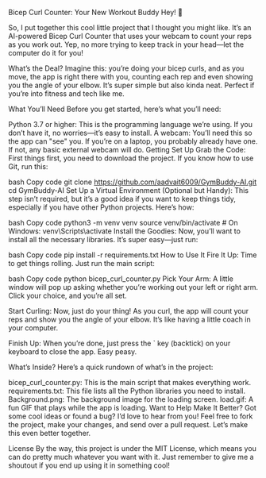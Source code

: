 Bicep Curl Counter: Your New Workout Buddy
Hey! 👋

So, I put together this cool little project that I thought you might like. It’s an AI-powered Bicep Curl Counter that uses your webcam to count your reps as you work out. Yep, no more trying to keep track in your head—let the computer do it for you!

What’s the Deal?
Imagine this: you’re doing your bicep curls, and as you move, the app is right there with you, counting each rep and even showing you the angle of your elbow. It’s super simple but also kinda neat. Perfect if you’re into fitness and tech like me.

What You’ll Need
Before you get started, here’s what you’ll need:

Python 3.7 or higher: This is the programming language we’re using. If you don’t have it, no worries—it’s easy to install.
A webcam: You’ll need this so the app can "see" you. If you’re on a laptop, you probably already have one. If not, any basic external webcam will do.
Getting Set Up
Grab the Code:
First things first, you need to download the project. If you know how to use Git, run this:

bash
Copy code
git clone https://github.com/aadvait6009/GymBuddy-AI.git
cd GymBuddy-AI
Set Up a Virtual Environment (Optional but Handy):
This step isn’t required, but it’s a good idea if you want to keep things tidy, especially if you have other Python projects. Here’s how:

bash
Copy code
python3 -m venv venv
source venv/bin/activate  # On Windows: venv\Scripts\activate
Install the Goodies:
Now, you’ll want to install all the necessary libraries. It’s super easy—just run:

bash
Copy code
pip install -r requirements.txt
How to Use It
Fire It Up:
Time to get things rolling. Just run the main script:

bash
Copy code
python bicep_curl_counter.py
Pick Your Arm:
A little window will pop up asking whether you’re working out your left or right arm. Click your choice, and you’re all set.

Start Curling:
Now, just do your thing! As you curl, the app will count your reps and show you the angle of your elbow. It’s like having a little coach in your computer.

Finish Up:
When you’re done, just press the ` key (backtick) on your keyboard to close the app. Easy peasy.

What’s Inside?
Here’s a quick rundown of what’s in the project:

bicep_curl_counter.py: This is the main script that makes everything work.
requirements.txt: This file lists all the Python libraries you need to install.
Background.png: The background image for the loading screen.
load.gif: A fun GIF that plays while the app is loading.
Want to Help Make It Better?
Got some cool ideas or found a bug? I’d love to hear from you! Feel free to fork the project, make your changes, and send over a pull request. Let’s make this even better together.

License
By the way, this project is under the MIT License, which means you can do pretty much whatever you want with it. Just remember to give me a shoutout if you end up using it in something cool!
